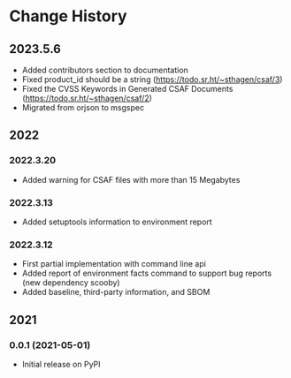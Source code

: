 # Change History

## 2023.5.6

* Added contributors section to documentation
* Fixed product_id should be a string (<https://todo.sr.ht/~sthagen/csaf/3>)
* Fixed the CVSS Keywords in Generated CSAF Documents (<https://todo.sr.ht/~sthagen/csaf/2>)
* Migrated from orjson to msgspec

## 2022

### 2022.3.20

* Added warning for CSAF files with more than 15 Megabytes

### 2022.3.13

* Added setuptools information to environment report

### 2022.3.12

* First partial implementation with command line api
* Added report of environment facts command to support bug reports (new dependency scooby)
* Added baseline, third-party information, and SBOM

## 2021

### 0.0.1 (2021-05-01)

* Initial release on PyPI


